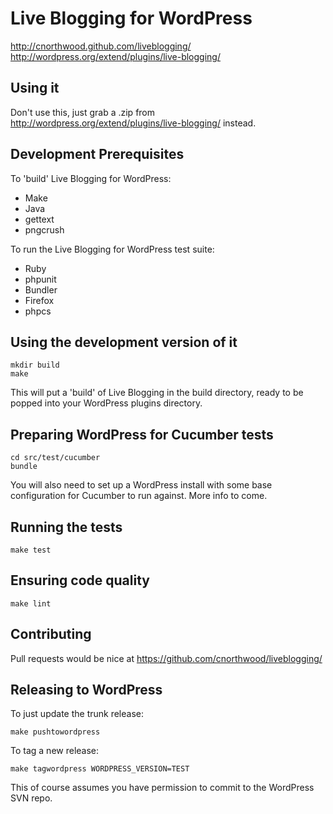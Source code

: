 Live Blogging for WordPress
===========================

http://cnorthwood.github.com/liveblogging/
http://wordpress.org/extend/plugins/live-blogging/

Using it
--------

Don't use this, just grab a .zip from http://wordpress.org/extend/plugins/live-blogging/ instead.

Development Prerequisites
-------------------------

To 'build' Live Blogging for WordPress:

* Make
* Java
* gettext
* pngcrush

To run the Live Blogging for WordPress test suite:

* Ruby
* phpunit
* Bundler
* Firefox
* phpcs

Using the development version of it
-----------------------------------

    mkdir build
    make

This will put a 'build' of Live Blogging in the build directory, ready to be
popped into your WordPress plugins directory.

Preparing WordPress for Cucumber tests
--------------------------------------

    cd src/test/cucumber
    bundle

You will also need to set up a WordPress install with some base configuration
for Cucumber to run against. More info to come.

Running the tests
-----------------

    make test

Ensuring code quality
---------------------

    make lint

Contributing
------------

Pull requests would be nice at https://github.com/cnorthwood/liveblogging/

Releasing to WordPress
----------------------

To just update the trunk release:

    make pushtowordpress

To tag a new release:

    make tagwordpress WORDPRESS_VERSION=TEST

This of course assumes you have permission to commit to the WordPress SVN repo.
